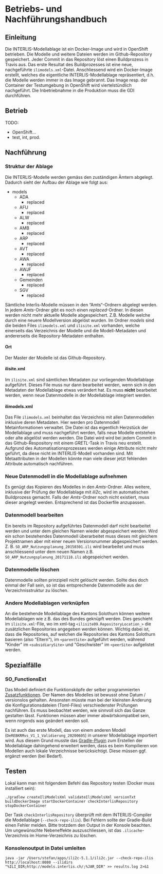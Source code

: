 # Betriebs- und Nachführungshandbuch

## Einleitung
Die INTERLIS-Modellablage ist ein Docker-Image und wird in OpenShift betrieben. Die Modelle und weitere Dateien werden im Github-Repository gespeichert. Jeder Commit in das Repository löst einen Buildprozess in Travis aus. Das erste Resultat des Buildprozesses ist eine neue, nachgeführte `ilimodels.xml`-Datei. Anschliessend wird ein Docker-Image erstellt, welches die eigentliche INTERLIS-Modellablage repräsentiert, d.h. die Modelle werden immer in das Image gebrannt. Das Image resp. der Container der Testumgebung in OpenShift wird viertelstündlich nachgeführt. Die Inbetriebnahme in die Produktion muss die GDI durchführen.

## Betrieb
TODO:
- OpenShift...
- test, int, prod.

## Nachführung

### Struktur der Ablage
Die INTERLIS-Modelle werden gemäss den zuständigen Ämtern abgelegt. Dadurch sieht der Aufbau der Ablage wie folgt aus:  

* models
  - ADA
    - replaced
  - AFU
    - replaced
  - ALW
    - replaced
  - AMB
    - replaced
  - ARP
    - replaced
  - AVT
    - replaced
  - AWA
    - replaced
  - AWJF
    - replaced            
  - Gemeinden
    - replaced
  - SGV
    - replaced

Sämtliche Interlis-Modelle müssen in den “Amts“-Ordnern abgelegt werden. In jedem _Amts_-Ordner gibt es noch einen _replaced_-Ordner. In diesen werden nicht mehr aktuelle Modelle abgespeichert. Z.B. Modelle welche durch eine neuere Modellversion abgelöst wurden. Im Ordner _models_ sind die beiden Files `ilimodels.xml` und `ilisite.xml` vorhanden, welche einerseits das Verzeichnis der Modelle und die Modell-Metadaten und andererseits die Repository-Metadaten enthalten.    

#### Ort
Der Master der Modelle ist das Github-Repository.

#### ilisite.xml
Im `ilisite.xml` sind sämtlichen Metadaten zur vorliegenden Modellablage aufgeführt. Dieses File muss nur dann bearbeitet werden, wenn sich in den Metadaten der Modellablage etwas verändert hat. Es muss **nicht** bearbeitet werden, wenn neue Datenmodelle in der Modellablage integriert werden. 

#### ilimodels.xml
Das File `ilimodels.xml` beinhaltet das Verzeichnis mit allen Datenmodellen inklusive deren Metadaten. Hier werden pro Datenmodell Metainformationen verwaltet. Die Datei ist das eigentlich Herzstück der Modellablage und muss nachgeführt werden, falls neue Modelle entstehen oder alte abgelöst werden werden. Die Datei wird wird bei jedem Commit in das Github-Respository mit einem _GRETL_-Task in Travis neu erstellt. Aufgrund des Automatisationsprozesses werden einige Attribute nicht mehr geführt, da diese nicht im INTERLIS-Modell vorhanden sind. Mit Metaattributen in der Modellen könnte man viele dieser jetzt fehlenden Attribute automatisch nachführen.

### Neue Datenmodell in die Modellablage aufnehmen
Es genügt das Kopieren des Modelles in den _Amts_-Ordner. Alles weitere, inklusive der Prüfung der Modellablage mit _ili2c_, wird im automatischen Buildprozess gemacht. Falls der _Amts_-Ordner noch nicht existiert, muss dieser angelegt werden. Entsprechend ist das Dockerfile anzupassen.

### Datenmodell bearbeiten
Ein bereits im Repository aufgeführtes Datenmodell darf nicht bearbeitet werden und unter dem gleichen Namen wieder abgespeichert werden. Wird ein schon bestehendes Datenmodell überarbeitet muss dieses mit gleichem Projektnamen aber mit einer neuen Versionsnummer abgespeichert werden. Z. B. `SO_ARP_Nutzungsplanung_20150301.ili` wird bearbeitet und muss anschliessend unter dem neuen Namen z.B. `SO_ARP_Nutzungsplanung_20171118.ili` abgespeichert werden. 

### Datenmodelle löschen 
Datenmodelle sollten prinzipiell nicht gelöscht werden. Sollte dies doch einmal der Fall sein, so ist das entsprechende Datenmodelle aus der Verzeichnisstruktur zu löschen.

### Andere Modellablagen verknüpfen
An die bestehende Modellablage des Kantons Solothurn können weitere Modellablagen wie z.B. das des Bundes geknüpft werden. Dies geschieht im `ilisite.xml`-File, wo im xml-tag `<ilisite09.RepositoryLocation_>` die zusätzlichen Repositories angegeben werden können. Wichtig dabei ist, dass die Repositories, auf welchen die Repositories des Kantons Solothurn basieren (also "Eltern"), im `<parentSite>` aufgeführt werden, während "Kinder" im `<subsidiarySite>` und "Geschwister" im `<peerSite>` aufgelistet werden. 

## Spezialfälle

### SO_FunctionsExt
Das Modell definiert die Funktionsköpfe der selber programmierten [Zusatzfunktionen](https://github.com/sogis/ilivalidator-custom-functions). Der Namen des Modelles ist bewusst ohne Datum / versionslos gehalten. Ansonsten müsste man bei der kleinsten Änderung die Konfigurationsdateien (Toml-Files) verschiedenster Prüfungen nachführen. Es muss beobachtet werden, wie sinnvoll sich das Ganze gestalten lässt. Funktionen müssen aber immer abwärtskompatibel sein, wenn nirgends was geändert werden soll.

Es ist auch das erste Modell, das von einem anderen Modell (`OeREBKRMvs_V1_1_Validierung_20200605`) in unserer Modellablage importiert wird. Aus diesem Grund musste das [Gradle-Plugin](https://github.com/sogis/interlis-repository-creator) zum Erstellen der Modellablage dahingehend erweitert werden, dass es beim Kompilieren von Modellen auch lokale Verzeichnisse berücksichtigt. Diese müssen ggf. ergänzt werden (bei Bedarf).

## Testen
Lokal kann man mit folgendem Befehl das Repository testen (Docker muss installiert sein):

```
./gradlew createIliModelsXml validateIliModelsXml versionTxt buildDockerImage startDockerContainer checkInterlisRepository stopDockerContainer
```

Der Task `checkInterlisRepository` überprüft mit dem INTERLIS-Compiler die Modellablage (`--check-repo-ilis`). Bei Fehlern sollte der Gradle-Build einen Fehler melden. Bitte trotzdem den Output in der Konsole beachten. Um ungewünschte Nebeneffekte auszuschliessen, ist das `.ilicache`-Verzeichnis im Home-Verzeichnis zu löschen.

### Konsolenoutput in Datei umleiten

```
java -jar /Users/stefan/apps/ili2c-5.1.1/ili2c.jar --check-repo-ilis http://localhost:8080 --ilidirs "%ILI_DIR;http://models.interlis.ch/;%JAR_DIR" >> results.log 2>&1
```
